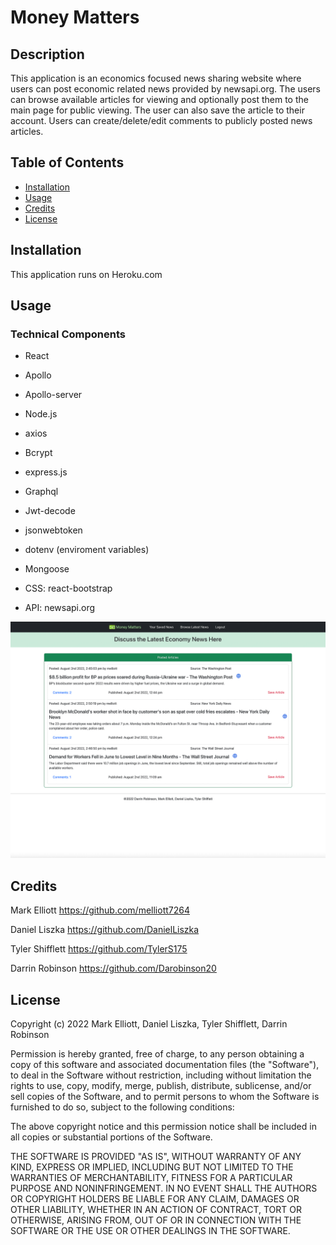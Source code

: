 # Money Matters

## Description

This application is an economics focused news sharing website where users can post economic related news provided by newsapi.org. The users can browse available articles for viewing and optionally post them to the main page for public viewing. The user can also save the article to their account. Users can create/delete/edit comments to publicly posted news articles.

## Table of Contents

- [Installation](#installation)
- [Usage](#usage)
- [Credits](#credits)
- [License](#license)

## Installation

This application runs on Heroku.com

## Usage

### Technical Components

- React
- Apollo
- Apollo-server
- Node.js
- axios
- Bcrypt
- express.js
- Graphql
- Jwt-decode
- jsonwebtoken
- dotenv (enviroment variables)
- Mongoose

- CSS: react-bootstrap
- API: newsapi.org

![Money Matters screenshot](./MoneyMattersThumb-1.jpg)

## Credits

Mark Elliott https://github.com/melliott7264

Daniel Liszka https://github.com/DanielLiszka

Tyler Shifflett https://github.com/TylerS175

Darrin Robinson https://github.com/Darobinson20

## License

Copyright (c) 2022 Mark Elliott, Daniel Liszka, Tyler Shifflett, Darrin Robinson

Permission is hereby granted, free of charge, to any person obtaining a copy
of this software and associated documentation files (the "Software"), to deal
in the Software without restriction, including without limitation the rights
to use, copy, modify, merge, publish, distribute, sublicense, and/or sell
copies of the Software, and to permit persons to whom the Software is
furnished to do so, subject to the following conditions:

The above copyright notice and this permission notice shall be included in all
copies or substantial portions of the Software.

THE SOFTWARE IS PROVIDED "AS IS", WITHOUT WARRANTY OF ANY KIND, EXPRESS OR
IMPLIED, INCLUDING BUT NOT LIMITED TO THE WARRANTIES OF MERCHANTABILITY,
FITNESS FOR A PARTICULAR PURPOSE AND NONINFRINGEMENT. IN NO EVENT SHALL THE
AUTHORS OR COPYRIGHT HOLDERS BE LIABLE FOR ANY CLAIM, DAMAGES OR OTHER
LIABILITY, WHETHER IN AN ACTION OF CONTRACT, TORT OR OTHERWISE, ARISING FROM,
OUT OF OR IN CONNECTION WITH THE SOFTWARE OR THE USE OR OTHER DEALINGS IN THE
SOFTWARE.
